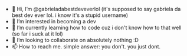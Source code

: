 - 👋 Hi, I’m @gabrieladabestdeveverlol (it's supposed to say gabriela da best dev ever lol. i know it's a stupid username)
- 👀 I’m interested in becoming a dev
- 🌱 I’m currently learning how to code cuz i don't know how to that well (so far i suck at it lol)
- 💞️ I’m looking to collaborate on absolutely nothing :D
- 📫 How to reach me. simple answer: you don't. you just dont.

<!---
gabrieladabestdeveverlol/gabriela is a ✨ special ✨ repository because its `README.md` (this file) appears on your GitHub profile.
You can click the Preview link to take a look at your changes.
--->
